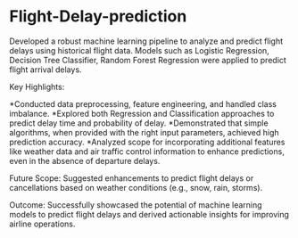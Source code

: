 # Flight-Delay-prediction
Developed a robust machine learning pipeline to analyze and predict flight delays using historical flight data. Models such as Logistic Regression, Decision Tree Classifier, Random Forest Regression were applied to predict flight arrival delays.

Key Highlights:

*Conducted data preprocessing, feature engineering, and handled class imbalance.
*Explored both Regression and Classification approaches to predict delay time and probability of delay.
*Demonstrated that simple algorithms, when provided with the right input parameters, achieved high prediction accuracy.
*Analyzed scope for incorporating additional features like weather data and air traffic control information to enhance predictions, even in the absence of departure delays.

Future Scope:
Suggested enhancements to predict flight delays or cancellations based on weather conditions (e.g., snow, rain, storms).

Outcome:
Successfully showcased the potential of machine learning models to predict flight delays and derived actionable insights for improving airline operations.
